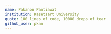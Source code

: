 ```yaml
---
name: Pakanon Pantiawat
institution: Kasetsart University
quote: 100 lines of code, 10000 drops of tear
github_user: pknn
---
```

